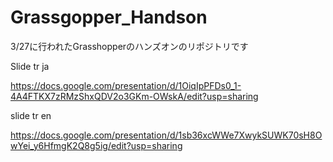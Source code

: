 # Grassgopper_Handson
3/27に行われたGrasshopperのハンズオンのリポジトリです

Slide tr ja

https://docs.google.com/presentation/d/1OiqIpPFDs0_1-4A4FTKX7zRMzShxQDV2o3GKm-OWskA/edit?usp=sharing

slide tr en

https://docs.google.com/presentation/d/1sb36xcWWe7XwykSUWK70sH8OwYei_y6HfmgK2Q8g5ig/edit?usp=sharing
